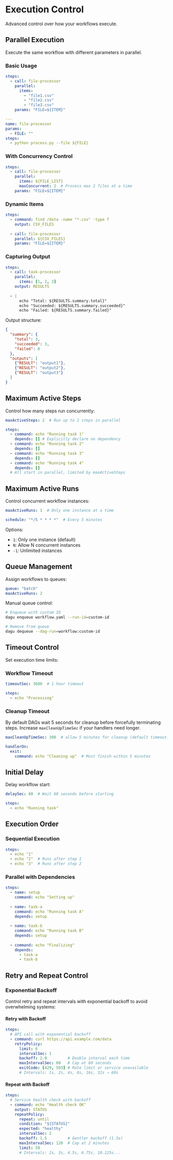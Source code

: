 # Execution Control

Advanced control over how your workflows execute.

## Parallel Execution

Execute the same workflow with different parameters in parallel.

### Basic Usage

```yaml
steps:
  - call: file-processor
    parallel:
      items:
        - "file1.csv"
        - "file2.csv"
        - "file3.csv"
    params: "FILE=${ITEM}"

---
name: file-processor
params:
  - FILE: ""
steps:
  - python process.py --file ${FILE}
```

### With Concurrency Control

```yaml
steps:
  - call: file-processor
    parallel:
      items: ${FILE_LIST}
      maxConcurrent: 2  # Process max 2 files at a time
    params: "FILE=${ITEM}"
```

### Dynamic Items

```yaml
steps:
  - command: find /data -name "*.csv" -type f
    output: CSV_FILES
  
  - call: file-processor
    parallel: ${CSV_FILES}
    params: "FILE=${ITEM}"
```

### Capturing Output

```yaml
steps:
  - call: task-processor
    parallel:
      items: [1, 2, 3]
    output: RESULTS
  
  - |
      echo "Total: ${RESULTS.summary.total}"
      echo "Succeeded: ${RESULTS.summary.succeeded}"
      echo "Failed: ${RESULTS.summary.failed}"
```

Output structure:
```json
{
  "summary": {
    "total": 3,
    "succeeded": 3,
    "failed": 0
  },
  "outputs": [
    {"RESULT": "output1"},
    {"RESULT": "output2"},
    {"RESULT": "output3"}
  ]
}
```

## Maximum Active Steps

Control how many steps run concurrently:

```yaml
maxActiveSteps: 2  # Run up to 2 steps in parallel

steps:
  - command: echo "Running task 1"
    depends: [] # Explicitly declare no dependency
  - command: echo "Running task 2"
    depends: []
  - command: echo "Running task 3"
    depends: []
  - command: echo "Running task 4"
    depends: []
  # All start in parallel, limited by maxActiveSteps
```

## Maximum Active Runs

Control concurrent workflow instances:

```yaml
maxActiveRuns: 1  # Only one instance at a time

schedule: "*/5 * * * *"  # Every 5 minutes
```

Options:
- `1`: Only one instance (default)
- `N`: Allow N concurrent instances
- `-1`: Unlimited instances

## Queue Management

Assign workflows to queues:

```yaml
queue: "batch"
maxActiveRuns: 2
```

Manual queue control:
```bash
# Enqueue with custom ID
dagu enqueue workflow.yaml --run-id=custom-id

# Remove from queue
dagu dequeue --dag-run=workflow:custom-id
```

## Timeout Control

Set execution time limits:

### Workflow Timeout

```yaml
timeoutSec: 3600  # 1 hour timeout

steps:
  - echo "Processing"
```

### Cleanup Timeout

By default DAGs wait 5 seconds for cleanup before forcefully terminating steps. Increase `maxCleanUpTimeSec` if your handlers need longer.

```yaml
maxCleanUpTimeSec: 300  # allow 5 minutes for cleanup (default timeout: 5s)

handlerOn:
  exit:
    command: echo "Cleaning up"  # Must finish within 5 minutes
```

## Initial Delay

Delay workflow start:

```yaml
delaySec: 60  # Wait 60 seconds before starting

steps:
  - echo "Running task"
```

## Execution Order

### Sequential Execution

```yaml
steps:
  - echo "1"
  - echo "2"  # Runs after step 1
  - echo "3"  # Runs after step 2
```

### Parallel with Dependencies

```yaml
steps:
  - name: setup
    command: echo "Setting up"
  
  - name: task-a
    command: echo "Running task A"
    depends: setup
  
  - name: task-b
    command: echo "Running task B"
    depends: setup
  
  - command: echo "Finalizing"
    depends:
      - task-a
      - task-b
```

## Retry and Repeat Control

### Exponential Backoff

Control retry and repeat intervals with exponential backoff to avoid overwhelming systems:

#### Retry with Backoff

```yaml
steps:
  # API call with exponential backoff
  - command: curl https://api.example.com/data
    retryPolicy:
      limit: 6
      intervalSec: 1
      backoff: 2.0         # Double interval each time
      maxIntervalSec: 60   # Cap at 60 seconds
      exitCode: [429, 503] # Rate limit or service unavailable
      # Intervals: 1s, 2s, 4s, 8s, 16s, 32s → 60s
```

#### Repeat with Backoff

```yaml
steps:
  # Service health check with backoff
  - command: echo "Health check OK"
    output: STATUS
    repeatPolicy:
      repeat: until
      condition: "${STATUS}"
      expected: "healthy"
      intervalSec: 2
      backoff: 1.5         # Gentler backoff (1.5x)
      maxIntervalSec: 120  # Cap at 2 minutes
      limit: 50
      # Intervals: 2s, 3s, 4.5s, 6.75s, 10.125s...
```
